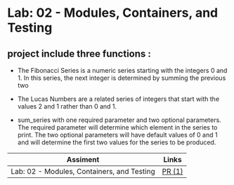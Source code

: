 # Lab: 02 - Modules, Containers, and Testing
## project include three functions :


* The Fibonacci Series is a numeric series starting with the integers 0 and 1. In this series, the next integer is determined by summing the previous two

* The Lucas Numbers are a related series of integers that start with the values 2 and 1 rather than 0 and 1.

* sum_series with one required parameter and two optional parameters. The required parameter will determine which element in the series to print. The two optional parameters will have default values of 0 and 1 and will determine the first two values for the series to be produced.



| Assiment | Links                                                     |
| -------- | ---------------------------------------------------------|
| Lab: 02 - Modules, Containers, and Testing  | [PR (1)](https://github.com/YazanAhmad18/math-series/pull/1) |
